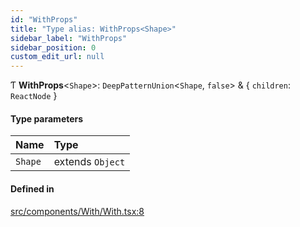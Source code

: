 ```yaml
---
id: "WithProps"
title: "Type alias: WithProps<Shape>"
sidebar_label: "WithProps"
sidebar_position: 0
custom_edit_url: null
---
```


Ƭ **WithProps**<`Shape`\>: `DeepPatternUnion`<`Shape`, ``false``\> & { `children`: `ReactNode`  }

#### Type parameters

| Name | Type |
| :------ | :------ |
| `Shape` | extends `Object` |

#### Defined in

[src/components/With/With.tsx:8](https://github.com/ythecombinator/react-matchez/blob/7a4d7c1/src/components/With/With.tsx#L8)

